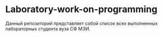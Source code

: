 # Laboratory-work-on-programming
Данный репозиторий представляет собой список всех выполненных лабораторных студента вуза СФ МЭИ.
